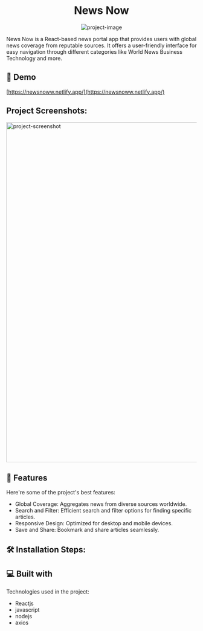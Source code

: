 <h1 align="center" id="title">News Now</h1>

<p align="center"><img src="https://socialify.git.ci/awindsr/NewsNow/image?description=1&amp;descriptionEditable=News%20Now%20delivers%20a%20streamlined%20news%20consumption%20experience%2C%20keeping%20users%20informed%20with%20ease%20and%20efficiency%20across%20devices.&amp;font=KoHo&amp;language=1&amp;name=1&amp;owner=1&amp;pattern=Plus&amp;stargazers=1&amp;theme=Dark" alt="project-image"></p>

<p id="description">News Now is a React-based news portal app that provides users with global news coverage from reputable sources. It offers a user-friendly interface for easy navigation through different categories like World News Business Technology and more.</p>

<h2>🚀 Demo</h2>

[https://newsnoww.netlify.app/](https://newsnoww.netlify.app/)

<h2>Project Screenshots:</h2>

<img src="https://i.postimg.cc/MGd2trJm/Screen-Shot-2024-06-18-at-15-52-54.png" alt="project-screenshot" width="1440" height="900/">

  
  
<h2>🧐 Features</h2>

Here're some of the project's best features:

*   Global Coverage: Aggregates news from diverse sources worldwide.
*   Search and Filter: Efficient search and filter options for finding specific articles.
*   Responsive Design: Optimized for desktop and mobile devices.
*   Save and Share: Bookmark and share articles seamlessly.

<h2>🛠️ Installation Steps:</h2>

  
  
<h2>💻 Built with</h2>

Technologies used in the project:

*   Reactjs
*   javascript
*   nodejs
*   axios
